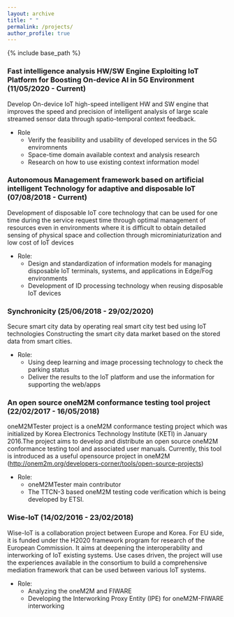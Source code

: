 ```yaml
---
layout: archive
title: " "
permalink: /projects/
author_profile: true
---
```


{% include base_path %}

### Fast intelligence analysis HW/SW Engine Exploiting IoT Platform for Boosting On-device AI in 5G Environment (11/05/2020 - Current)
Develop On-device IoT high-speed intelligent HW and SW engine that improves the speed and precision of intelligent analysis of large scale streamed sensor data through spatio-temporal context feedback.

* Role
  * Verify the feasibility and usability of developed services in the 5G enviromnents
  * Space-time domain available context and analysis research
  * Research on how to use existing context information model

### Autonomous Management framework based on artificial intelligent Technology for adaptive and disposable IoT (07/08/2018 - Current)
Development of disposable IoT core technology that can be used for one time during the service request time through optimal management of resources even in environments where it is difficult to obtain detailed sensing of physical space and collection through microminiaturization and low cost of IoT devices

 * Role:
   * Design and standardization of information models for managing disposable IoT terminals, systems, and applications in Edge/Fog environments
   * Development of ID processing technology when reusing disposable IoT devices


### Synchronicity (25/06/2018 - 29/02/2020)
Secure smart city data by operating real smart city test bed using IoT technologies Constructing the smart city data market based on the stored data from smart cities.

 * Role:
   * Using deep learning and image processing technology to check the parking status
   * Deliver the results to the IoT platform and use the information for supporting the web/apps


### An open source oneM2M conformance testing tool project (22/02/2017 - 16/05/2018)
oneM2MTester project is a oneM2M conformance testing project which was initialized by Korea Electronics Technology Institute (KETI) in January 2016.The project aims to develop and distribute an open source oneM2M conformance testing tool and associated user manuals. Currently, this tool is introduced as a useful opensource project in oneM2M (http://onem2m.org/developers-corner/tools/open-source-projects)

 * Role:
   * oneM2MTester main contributor
   * The TTCN-3 based oneM2M testing code verification which is being developed by ETSI.


### Wise-IoT (14/02/2016 - 23/02/2018)
Wise-IoT is a collaboration project between Europe and Korea. For EU side, it is funded under the H2020 framework program for research of the European Commission. It aims at deepening the interoperability and interworking of IoT existing systems. Use cases driven, the project will use the experiences available in the consortium to build a comprehensive mediation framework that can be used between various IoT systems.

  * Role:
    * Analyzing the oneM2M and FIWARE
    * Developing the Interworking Proxy Entity (IPE) for oneM2M-FIWARE interworking
